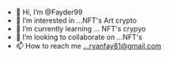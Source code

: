 - 👋 Hi, I’m @Fayder99
- 👀 I’m interested in ...NFT's Art crypto
- 🌱 I’m currently learning ... NFT's crypyo
- 💞️ I’m looking to collaborate on ...NFT's
- 📫 How to reach me ...ryanfay81@gmail.com

<!---
Fayder99/Fayder99 is a ✨ special ✨ repository because its `README.md` (this file) appears on your GitHub profile.
You can click the Preview link to take a look at your changes.
--->
